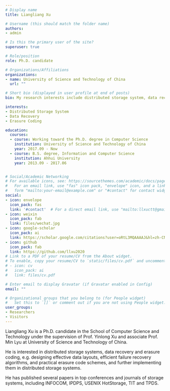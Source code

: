 ```yaml
---
# Display name
title: Liangliang Xu

# Username (this should match the folder name)
authors:
- admin

# Is this the primary user of the site?
superuser: true

# Role/position
role: Ph.D. candidate

# Organizations/Affiliations
organizations:
- name: University of Science and Technology of China
  url: ""

# Short bio (displayed in user profile at end of posts)
bio: My research interests include distributed storage system, data recovery and erasure coding.

interests:
- Distributed Storage System
- Data Recovery
- Erasure Coding

education:
  courses:
  - course: Working toward the Ph.D. degree in Computer Science
    institution: University of Science and Technology of China
    year: 2017.09 - Now
  - course: B.S. degree, Information and Computer Science
    institution: Ahhui University
    year: 2013.09 - 2017.06


# Social/Academic Networking
# For available icons, see: https://sourcethemes.com/academic/docs/page-builder/#icons
#   For an email link, use "fas" icon pack, "envelope" icon, and a link in the
#   form "mailto:your-email@example.com" or "#contact" for contact widget.
social:
- icon: envelope
  icon_pack: fas
  link: '#contact'  # For a direct email link, use "mailto:llxuctt@gmail.com".
- icon: weixin
  icon_pack: fab
  link: files/wechat.jpg
- icon: google-scholar
  icon_pack: ai
  link: https://scholar.google.com/citations?user=oRtL3MQAAAAJ&hl=zh-CN
- icon: github
  icon_pack: fab
  link: https://github.com/llxu2020
# Link to a PDF of your resume/CV from the About widget.
# To enable, copy your resume/CV to `static/files/cv.pdf` and uncomment the lines below.
# - icon: cv
#   icon_pack: ai
#   link: files/cv.pdf

# Enter email to display Gravatar (if Gravatar enabled in Config)
email: ""

# Organizational groups that you belong to (for People widget)
#   Set this to `[]` or comment out if you are not using People widget.
user_groups:
- Researchers
- Visitors
---
```


Liangliang Xu is a Ph.D. candidate in the School of Computer Science and Technology under the supervision of Prof. Yinlong Xu and associate Prof. Min Lyu at University of Science and Technology of China. 

He is interested in distributed storage systems, data recovery and erasure coding, e.g. designing effective data layouts, efficient failure recovery algorithms, and practical erasure code schemes, and further implementing them in distributed storage systems. 

He has published several papers in top conferences and journals of storage systems, including INFOCOM, IPDPS, USENIX HotStorage, TIT and TPDS.

 